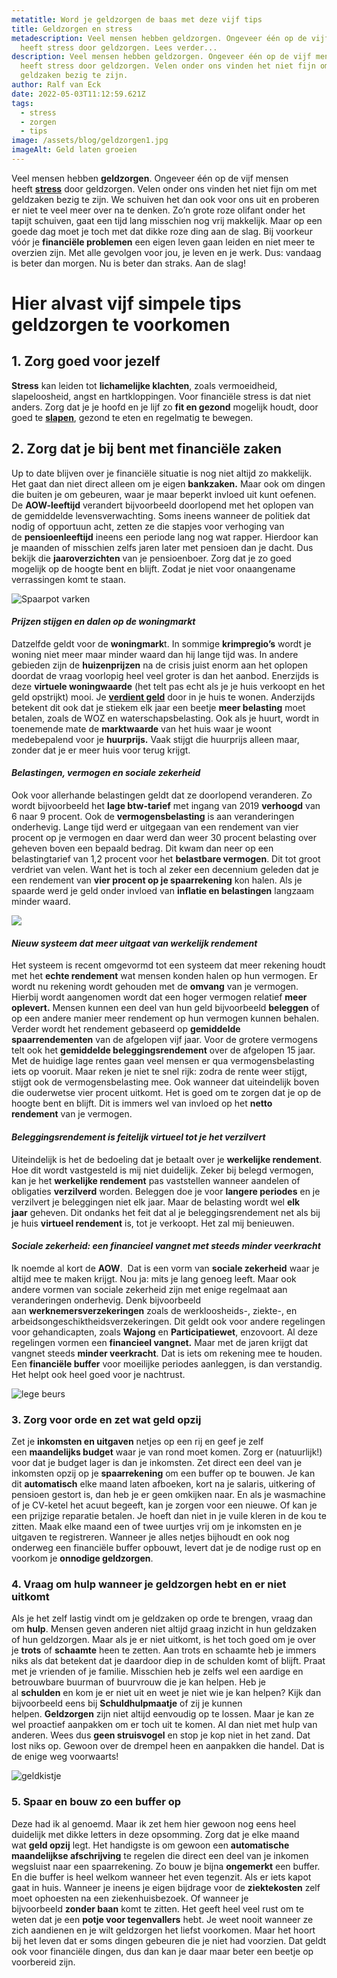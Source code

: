 ```yaml
---
metatitle: Word je geldzorgen de baas met deze vijf tips
title: Geldzorgen en stress
metadescription: Veel mensen hebben geldzorgen. Ongeveer één op de vijf mensen
  heeft stress door geldzorgen. Lees verder...
description: Veel mensen hebben geldzorgen. Ongeveer één op de vijf mensen
  heeft stress door geldzorgen. Velen onder ons vinden het niet fijn om met
  geldzaken bezig te zijn.
author: Ralf van Eck
date: 2022-05-03T11:12:59.621Z
tags:
  - stress
  - zorgen
  - tips
image: /assets/blog/geldzorgen1.jpg
imageAlt: Geld laten groeien
---
```

Veel mensen hebben **geldzorgen**. Ongeveer één op de vijf mensen heeft **[stress](https://nuontstressen.nl/blog/acute-en-chronische-stress/)** door geldzorgen. Velen onder ons vinden het niet fijn om met geldzaken bezig te zijn. We schuiven het dan ook voor ons uit en proberen er niet te veel meer over na te denken. Zo’n grote roze olifant onder het tapijt schuiven, gaat een tijd lang misschien nog vrij makkelijk. Maar op een goede dag moet je toch met dat dikke roze ding aan de slag. Bij voorkeur vóór je **financiële problemen** een eigen leven gaan leiden en niet meer te overzien zijn. Met alle gevolgen voor jou, je leven en je werk. Dus: vandaag is beter dan morgen. Nu is beter dan straks. Aan de slag!

# **Hier alvast vijf simpele tips geldzorgen te voorkomen**

## **1. Zorg goed voor jezelf**

**Stress** kan leiden tot **lichamelijke klachten**, zoals vermoeidheid, slapeloosheid, angst en hartkloppingen. Voor financiële stress is dat niet anders. Zorg dat je je hoofd en je lijf zo **fit en gezond** mogelijk houdt, door goed te **[slapen](https://nuontstressen.nl/blog/stress-en-slapen/)**, gezond te eten en regelmatig te bewegen.

## **2. Zorg dat je bij bent met financiële zaken**

Up to date blijven over je financiële situatie is nog niet altijd zo makkelijk. Het gaat dan niet direct alleen om je eigen **bankzaken.** Maar ook om dingen die buiten je om gebeuren, waar je maar beperkt invloed uit kunt oefenen. De **AOW-leeftijd** verandert bijvoorbeeld doorlopend met het oplopen van de gemiddelde levensverwachting. Soms ineens wanneer de politiek dat nodig of opportuun acht, zetten ze die stapjes voor verhoging van de **pensioenleeftijd** ineens een periode lang nog wat rapper. Hierdoor kan je maanden of misschien zelfs jaren later met pensioen dan je dacht. Dus bekijk die **jaaroverzichten** van je pensioenboer. Zorg dat je zo goed mogelijk op de hoogte bent en blijft. Zodat je niet voor onaangename verrassingen komt te staan.

![Spaarpot varken](/assets/blog/geldzorgen2.jpg "spaarpot")

#### ***Prijzen stijgen en dalen op de woningmarkt***

Datzelfde geldt voor de **woningmark**t. In sommige **krimpregio’s** wordt je woning niet meer maar minder waard dan hij lange tijd was. In andere gebieden zijn de **huizenprijzen** na de crisis juist enorm aan het oplopen doordat de vraag voorlopig heel veel groter is dan het aanbod. Enerzijds is deze **virtuele woningwaarde** (het telt pas echt als je je huis verkoopt en het geld opstrijkt) mooi. Je **[verdient geld](https://zinvollerleven.nl/hoe-wij-aflosten-op-onze-hypotheek-en-vrijer-werden/)** door in je huis te wonen. Anderzijds betekent dit ook dat je stiekem elk jaar een beetje **meer belasting** moet betalen, zoals de WOZ en waterschapsbelasting. Ook als je huurt, wordt in toenemende mate de **marktwaarde** van het huis waar je woont medebepalend voor je **huurprijs.** Vaak stijgt die huurprijs alleen maar, zonder dat je er meer huis voor terug krijgt.

#### ***Belastingen, vermogen en sociale zekerheid*** 

Ook voor allerhande belastingen geldt dat ze doorlopend veranderen. Zo wordt bijvoorbeeld het **lage btw-tarief** met ingang van 2019 **verhoogd** van 6 naar 9 procent. Ook de **vermogensbelasting** is aan veranderingen onderhevig. Lange tijd werd er uitgegaan van een rendement van vier procent op je vermogen en daar werd dan weer 30 procent belasting over geheven boven een bepaald bedrag. Dit kwam dan neer op een belastingtarief van 1,2 procent voor het **belastbare vermogen**. Dit tot groot verdriet van velen. Want het is toch al zeker een decennium geleden dat je een rendement van **vier procent op je spaarrekening** kon halen. Als je spaarde werd je geld onder invloed van **inflatie en belastingen** langzaam minder waard.

![](/assets/blog/money.webp)

#### ***Nieuw systeem dat meer uitgaat van werkelijk rendement***

Het systeem is recent omgevormd tot een systeem dat meer rekening houdt met het **echte rendement** wat mensen konden halen op hun vermogen. Er wordt nu rekening wordt gehouden met de **omvang** van je vermogen. Hierbij wordt aangenomen wordt dat een hoger vermogen relatief **meer oplevert.** Mensen kunnen een deel van hun geld bijvoorbeeld **beleggen** of op een andere manier meer rendement op hun vermogen kunnen behalen. Verder wordt het rendement gebaseerd op **gemiddelde spaarrendementen** van de afgelopen vijf jaar. Voor de grotere vermogens telt ook het **gemiddelde beleggingsrendement** over de afgelopen 15 jaar. Met de huidige lage rentes gaan veel mensen er qua vermogensbelasting iets op vooruit. Maar reken je niet te snel rijk: zodra de rente weer stijgt, stijgt ook de vermogensbelasting mee. Ook wanneer dat uiteindelijk boven die ouderwetse vier procent uitkomt. Het is goed om te zorgen dat je op de hoogte bent en blijft. Dit is immers wel van invloed op het **netto rendement** van je vermogen.

#### ***Beleggingsrendement is feitelijk virtueel tot je het verzilvert***

Uiteindelijk is het de bedoeling dat je betaalt over je **werkelijke rendement**. Hoe dit wordt vastgesteld is mij niet duidelijk. Zeker bij belegd vermogen, kan je het **werkelijke rendement** pas vaststellen wanneer aandelen of obligaties **verzilverd** worden. Beleggen doe je voor **langere periodes** en je verzilvert je beleggingen niet elk jaar. Maar de belasting wordt wel **elk jaar** geheven. Dit ondanks het feit dat al je beleggingsrendement net als bij je huis **virtueel rendement** is, tot je verkoopt. Het zal mij benieuwen.

#### ***Sociale zekerheid: een financieel vangnet met steeds minder veerkracht***

Ik noemde al kort de **AOW**.  Dat is een vorm van **sociale zekerheid** waar je altijd mee te maken krijgt. Nou ja: mits je lang genoeg leeft. Maar ook andere vormen van sociale zekerheid zijn met enige regelmaat aan veranderingen onderhevig. Denk bijvoorbeeld aan **werknemersverzekeringen** zoals de werkloosheids-, ziekte-, en arbeidsongeschiktheidsverzekeringen. Dit geldt ook voor andere regelingen voor gehandicapten, zoals **Wajong** en **Participatiewet**, enzovoort. Al deze regelingen vormen een **financieel vangnet.** Maar met de jaren krijgt dat vangnet steeds **minder veerkracht**. Dat is iets om rekening mee te houden. Een **financiële buffer** voor moeilijke periodes aanleggen, is dan verstandig. Het helpt ook heel goed voor je nachtrust.

![lege beurs](/assets/blog/geldzorgen3.jpg "beurs")



### **3. Zorg voor orde en zet wat geld opzij**

Zet je **inkomsten en uitgaven** netjes op een rij en geef je zelf een **maandelijks budget** waar je van rond moet komen. Zorg er (natuurlijk!) voor dat je budget lager is dan je inkomsten. Zet direct een deel van je inkomsten opzij op je **spaarrekening** om een buffer op te bouwen. Je kan dit **automatisch** elke maand laten afboeken, kort na je salaris, uitkering of pensioen gestort is, dan heb je er geen omkijken naar. En als je wasmachine of je CV-ketel het acuut begeeft, kan je zorgen voor een nieuwe. Of kan je een prijzige reparatie betalen. Je hoeft dan niet in je vuile kleren in de kou te zitten. Maak elke maand een of twee uurtjes vrij om je inkomsten en je uitgaven te registreren. Wanneer je alles netjes bijhoudt en ook nog onderweg een financiële buffer opbouwt, levert dat je de nodige rust op en voorkom je **onnodige geldzorgen**.

### **4. Vraag om hulp wanneer je geldzorgen hebt en er niet uitkomt**

Als je het zelf lastig vindt om je geldzaken op orde te brengen, vraag dan om **hulp**. Mensen geven anderen niet altijd graag inzicht in hun geldzaken of hun geldzorgen. Maar als je er niet uitkomt, is het toch goed om je over je **trots** of **schaamte** heen te zetten. Aan trots en schaamte heb je immers niks als dat betekent dat je daardoor diep in de schulden komt of blijft. Praat met je vrienden of je familie. Misschien heb je zelfs wel een aardige en betrouwbare buurman of buurvrouw die je kan helpen. Heb je al **schulden** en kom je er niet uit en weet je niet wie je kan helpen? Kijk dan bijvoorbeeld eens bij **Schuldhulpmaatje** of zij je kunnen helpen. **Geldzorgen** zijn niet altijd eenvoudig op te lossen. Maar je kan ze wel proactief aanpakken om er toch uit te komen. Al dan niet met hulp van anderen. Wees dus **geen struisvogel** en stop je kop niet in het zand. Dat lost niks op. Gewoon over de drempel heen en aanpakken die handel. Dat is de enige weg voorwaarts!

![geldkistje](/assets/blog/geldzorgen4.jpg "geldkistje")



### **5. Spaar en bouw zo een buffer op**

Deze had ik al genoemd. Maar ik zet hem hier gewoon nog eens heel duidelijk met dikke letters in deze opsomming. Zorg dat je elke maand wat **geld opzij** legt. Het handigste is om gewoon een **automatische maandelijkse afschrijving** te regelen die direct een deel van je inkomen wegsluist naar een spaarrekening. Zo bouw je bijna **ongemerkt** een buffer. En die buffer is heel welkom wanneer het even tegenzit. Als er iets kapot gaat in huis. Wanneer je ineens je eigen bijdrage voor de **ziektekosten** zelf moet ophoesten na een ziekenhuisbezoek. Of wanneer je bijvoorbeeld **zonder baan** komt te zitten. Het geeft heel veel rust om te weten dat je een **potje voor tegenvallers** hebt. Je weet nooit wanneer ze zich aandienen en je wilt geldzorgen het liefst voorkomen. Maar het hoort bij het leven dat er soms dingen gebeuren die je niet had voorzien. Dat geldt ook voor financiële dingen, dus dan kan je daar maar beter een beetje op voorbereid zijn.